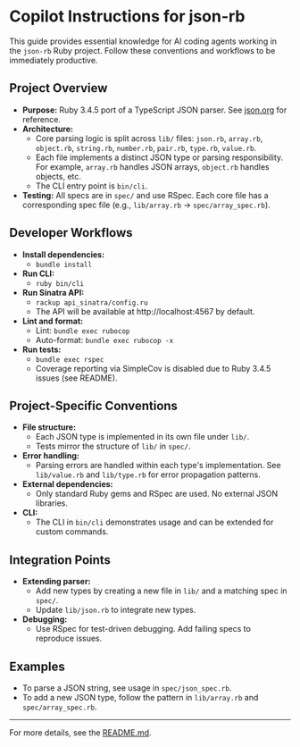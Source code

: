 # Copilot Instructions for json-rb

This guide provides essential knowledge for AI coding agents working in the `json-rb` Ruby project. Follow these conventions and workflows to be immediately productive.

## Project Overview

- **Purpose:** Ruby 3.4.5 port of a TypeScript JSON parser. See [json.org](http://json.org) for reference.
- **Architecture:**
  - Core parsing logic is split across `lib/` files: `json.rb`, `array.rb`, `object.rb`, `string.rb`, `number.rb`, `pair.rb`, `type.rb`, `value.rb`.
  - Each file implements a distinct JSON type or parsing responsibility. For example, `array.rb` handles JSON arrays, `object.rb` handles objects, etc.
  - The CLI entry point is `bin/cli`.
- **Testing:** All specs are in `spec/` and use RSpec. Each core file has a corresponding spec file (e.g., `lib/array.rb` → `spec/array_spec.rb`).

## Developer Workflows

- **Install dependencies:**
  - `bundle install`
- **Run CLI:**
  - `ruby bin/cli`
- **Run Sinatra API:**
  - `rackup api_sinatra/config.ru`
  - The API will be available at http://localhost:4567 by default.
- **Lint and format:**
  - Lint: `bundle exec rubocop`
  - Auto-format: `bundle exec rubocop -x`
- **Run tests:**
  - `bundle exec rspec`
  - Coverage reporting via SimpleCov is disabled due to Ruby 3.4.5 issues (see README).

## Project-Specific Conventions

- **File structure:**
  - Each JSON type is implemented in its own file under `lib/`.
  - Tests mirror the structure of `lib/` in `spec/`.
- **Error handling:**
  - Parsing errors are handled within each type's implementation. See `lib/value.rb` and `lib/type.rb` for error propagation patterns.
- **External dependencies:**
  - Only standard Ruby gems and RSpec are used. No external JSON libraries.
- **CLI:**
  - The CLI in `bin/cli` demonstrates usage and can be extended for custom commands.

## Integration Points

- **Extending parser:**
  - Add new types by creating a new file in `lib/` and a matching spec in `spec/`.
  - Update `lib/json.rb` to integrate new types.
- **Debugging:**
  - Use RSpec for test-driven debugging. Add failing specs to reproduce issues.

## Examples

- To parse a JSON string, see usage in `spec/json_spec.rb`.
- To add a new JSON type, follow the pattern in `lib/array.rb` and `spec/array_spec.rb`.

---

For more details, see the [README.md](../README.md).
